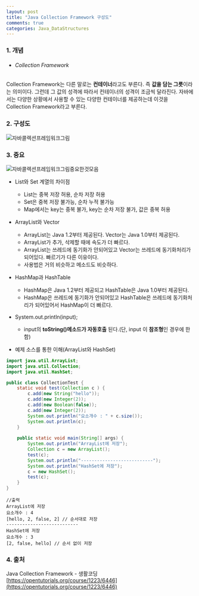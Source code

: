 ```yaml
---
layout: post
title: "Java Collection Framework 구성도"
comments: true
categories: Java_DataStructures
---
```


### 1. 개념
- ###### Collection Framework
 Collection Framework는 다른 말로는 **컨테이너**라고도 부른다. 즉 **값을 담는 그릇**이라는 의미이다. 그런데 그 값의 성격에 따라서 컨테이너의 성격이 조금씩 달라진다. 자바에서는 다양한 상황에서 사용할 수 있는 다양한 컨테이너를 제공하는데 이것을 Collection Framework라고 부른다.

### 2. 구성도

![자바콜렉션프레임워크그림](http://nokbeondev.github.io/img/java-util-collection.gif)

### 3. 중요

![자바콜렉션프레임워크그림중요한것모음](http://nokbeondev.github.io/img/JavaCollectionFramework.png)

- List와 Set 계열의 차이점
	- List는 중복 저장 허용, 순차 저장 허용
	- Set은 중복 저장 불가능, 순차 누적 불가능
	- Map에서는 key는 중복 불가, key는 순차 저장 불가, 값은 중복 허용

- ArrayList와 Vector
	- ArrayList는 Java 1.2부터 제공된다. Vector는 Java 1.0부터 제공된다.
	- ArrayList가 추가, 삭제할 때에 속도가 더 빠르다.
	- ArrayList는 쓰레드에 동기화가 안되어있고 Vector는 쓰레드에 동기화처리가 되어있다. 빠르기가 다른 이유이다.
	- 사용법은 거의 비슷하고 메소드도 비슷하다.

- HashMap과 HashTable
	- HashMap은 Java 1.2부터 제공되고 HashTable은 Java 1.0부터 제공된다.
	- HashMap은 쓰레드에 동기화가 안되어있고 HashTable은 쓰레드에 동기화처리가 되어있어서 HashMap이 더 빠르다.

- System.out.println(input);
	- input의 **toString()메소드가 자동호출** 된다.(단, input 이 **참조형**인 경우에 한 함)

- 예제 소스를 통한 이해(ArrayList와 HashSet)

```java
import java.util.ArrayList;
import java.util.Collection;
import java.util.HashSet;

public class CollectionTest {
	static void test(Collection c ) {
		c.add(new String("hello"));
		c.add(new Integer(2));
		c.add(new Boolean(false));
		c.add(new Integer(2));
		System.out.println("요소개수 : " + c.size());
		System.out.println(c);
	}
	
	public static void main(String[] args) {
		System.out.println("ArrayList에 저장");
		Collection c = new ArrayList();
		test(c);
		System.out.println("---------------------------");
		System.out.println("HashSet에 저장");
		c = new HashSet();
		test(c);
	}
}
```

	//출력
	ArrayList에 저장
	요소개수 : 4
	[hello, 2, false, 2] // 순서대로 저장
	---------------------------
	HashSet에 저장
	요소개수 : 3
	[2, false, hello] // 순서 없이 저장

### 4. 출처
Java Collection Framework - 생활코딩
[https://opentutorials.org/course/1223/6446](https://opentutorials.org/course/1223/6446)
